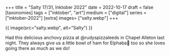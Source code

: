 +++
title = "Salty 17/31, Inktober 2022"
date = 2022-10-17
draft =  false
[taxonomies]
tags = ["inktober", "art"]
medium = ["digital"]
series = ["inktober-2022"]
[extra]
images= ["salty.webp"]
+++

{{ image(src="salty.webp", alt="Salty") }}

Had this delicious anchovy pizza at @rudyspizzaleeds in Chapel Alleton last night. They always give us a little bowl of ham for Elphaba🐾 too so she loves going there as much as we do!
